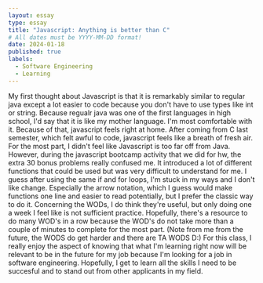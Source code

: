 ```yaml
---
layout: essay
type: essay
title: "Javascript: Anything is better than C"
# All dates must be YYYY-MM-DD format!
date: 2024-01-18
published: true
labels:
  - Software Engineering
  - Learning
---
```

  My first thought about Javascript is that it is remarkably similar to regular java except a lot
easier to code because you don't have to use types like int or string. Because regualr java was 
one of the first languages in high school, I'd say that it is like my mother language. 
I'm most comfortable with it. Because of that, javascript feels right at home.  After coming 
from C last semester, which felt awful to code, javascript feels like a breath of fresh air. 
  For the most part, I didn't feel like Javascript is too far off from Java. However, during the 
javascript bootcamp activity that we did for hw, the extra 30 bonus problems really confused me.
It introduced a lot of different functions that could be used but was very difficult to understand
for me. I guess after using the same if and for loops, I'm stuck in my ways and I don't like 
change. Especially the arrow notation, which I guess would make functions one line and easier to
read potentially, but I prefer the classic way to do it. 
  Concerning the WODs, I do think they're useful, but only doing one a week I feel like is not 
sufficient practice. Hopefully, there's a resource to do many WOD's in a row because the WOD's do
not take more than a couple of minutes to complete for the most part. (Note from me from the future,
the WODS do get harder and there are TA WODS D:)
  For this class, I really enjoy the aspect of knowing that what I'm learning right now will be
relevant to be in the future for my job because I'm looking for a job in software engineering. 
Hopefully, I get to learn all the skills I need to be succesful and to stand out from other 
applicants in my field. 

  
